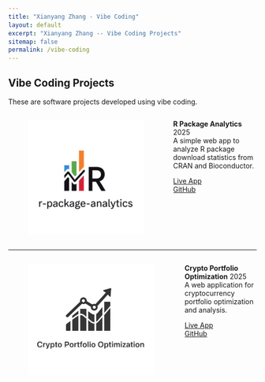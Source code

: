 ```yaml
---
title: "Xianyang Zhang - Vibe Coding"
layout: default
excerpt: "Xianyang Zhang -- Vibe Coding Projects"
sitemap: false
permalink: /vibe-coding
---
```

<div markdown="0" class="hero-body">
  <div class="container">
    <article class="media">
      <div class="media-content">
        <div class="content">
          <h1>Vibe Coding Projects</h1>
          <p>These are software projects developed using vibe coding.</p>
        </div>
      </div>
    </article>
         <div class="columns">
      <div class="column is-1">
        <figure class="image is-1by1">
          <img src="/images/RA.png" />
        </figure>
      </div>
      <div class="column">
        <div class="content">
          <p>
            <strong>R Package Analytics</strong> <span class="tag is-white">2025</span><br />
            A simple web app to analyze R package download statistics from CRAN and Bioconductor.
          </p>
          <div class="field is-grouped is-grouped-multiline">
            <div class="control">
              <div class="tags has-addons">
                <span class="tag is-dark"
                  ><i class="fa fa-globe" aria-hidden="true"></i
                ></span>
                <a class="tag" href="https://melodic-zoo-458222-s6.uc.r.appspot.com/"
                  >Live App</a
                >
              </div>
            </div>
            <div class="control">
              <div class="tags has-addons">
                <span class="tag is-dark"
                  ><i class="fa fa-code-fork" aria-hidden="true"></i
                ></span>
                <a class="tag" href="https://github.com/zhangxiany-tamu/r-package-analytics"
                  >GitHub</a
                >
              </div>
            </div>
          </div>
        </div>
      </div>
    </div>
    <hr />
        <div class="columns">
      <div class="column is-1">
        <figure class="image is-1by1">
          <img src="/images/CPO.png" />
        </figure>
      </div>
      <div class="column">
        <div class="content">
          <p>
            <strong>Crypto Portfolio Optimization</strong> <span class="tag is-white">2025</span><br />
            A web application for cryptocurrency portfolio optimization and analysis.
          </p>
          <div class="field is-grouped is-grouped-multiline">
            <div class="control">
              <div class="tags has-addons">
                <span class="tag is-dark"
                  ><i class="fa fa-globe" aria-hidden="true"></i
                ></span>
                <a class="tag" href="https://zhangxianyang-crypto-portfolio.share.connect.posit.cloud/"
                  >Live App</a
                >
              </div>
            </div>
            <div class="control">
              <div class="tags has-addons">
                <span class="tag is-dark"
                  ><i class="fa fa-code-fork" aria-hidden="true"></i
                ></span>
                <a class="tag" href="https://github.com/zhangxiany-tamu/Crypto_Portfolio"
                  >GitHub</a
                >
              </div>
            </div>
          </div>
        </div>
      </div>
    </div>
  </div>
</div>